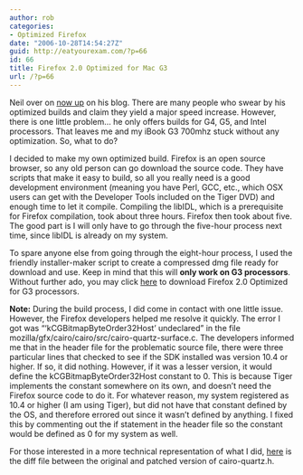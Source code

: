 ```yaml
---
author: rob
categories:
- Optimized Firefox
date: "2006-10-28T14:54:27Z"
guid: http://eatyourexam.com/?p=66
id: 66
title: Firefox 2.0 Optimized for Mac G3
url: /?p=66
---
```

Neil over on [now up](http://www.beatnikpad.com/archives/2006/10/26/firefox-20) on his blog. There are many people who swear by his optimized builds and claim they yield a major speed increase. However, there is one little problem&#8230; he only offers builds for G4, G5, and Intel processors. That leaves me and my iBook G3 700mhz stuck without any optimization. So, what to do?

I decided to make my own optimized build. Firefox is an open source browser, so any old person can go download the source code. They have scripts that make it easy to build, so all you really need is a good development environment (meaning you have Perl, GCC, etc., which OSX users can get with the Developer Tools included on the Tiger DVD) and enough time to let it compile. Compiling the libIDL, which is a prerequisite for Firefox compilation, took about three hours. Firefox then took about five. The good part is I will only have to go through the five-hour process next time, since libIDL is already on my system.

To spare anyone else from going through the eight-hour process, I used the friendly installer-maker script to create a compressed dmg file ready for download and use. Keep in mind that this will **only work on G3 processors**. Without further ado, you may click [here](http://eatyourexam.com/my-files/ff-opt/firefox-2.0.en-US.mac.dmg) to download Firefox 2.0 Optimized for G3 processors.

**Note:** During the build process, I did come in contact with one little issue. However, the Firefox developers helped me resolve it quickly. The error I got was &#8220;&#8216;kCGBitmapByteOrder32Host&#8217; undeclared&#8221; in the file mozilla/gfx/cairo/cairo/src/cairo-quartz-surface.c. The developers informed me that in the header file for the problematic source file, there were three particular lines that checked to see if the SDK installed was version 10.4 or higher. If so, it did nothing. However, if it was a lesser version, it would define the kCGBitmapByteOrder32Host constant to 0. This is because Tiger implements the constant somewhere on its own, and doesn&#8217;t need the Firefox source code to do it. For whatever reason, my system registered as 10.4 or higher (I am using Tiger), but did not have that constant defined by the OS, and therefore errored out since it wasn&#8217;t defined by anything. I fixed this by commenting out the if statement in the header file so the constant would be defined as 0 for my system as well.

For those interested in a more technical representation of what I did, [here](http://eatyourexam.com/my-files/ff-opt/cairo-quartz.h.diff) is the diff file between the original and patched version of cairo-quartz.h.